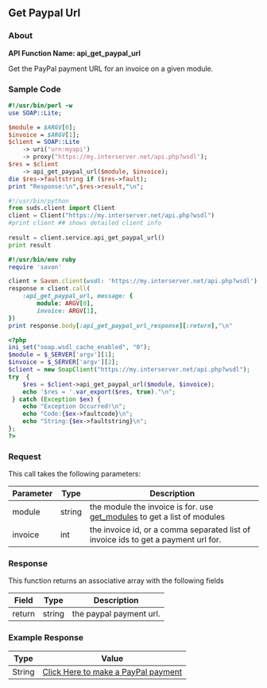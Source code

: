 
## Get Paypal Url

### About

**API Function Name: api_get_paypal_url**

Get the PayPal payment URL for an invoice on a given module.


### Sample Code

```perl
#!/usr/bin/perl -w
use SOAP::Lite;

$module = $ARGV[0];
$invoice = $ARGV[1];
$client = SOAP::Lite
	-> uri('urn:myapi')
	-> proxy('https://my.interserver.net/api.php?wsdl');
$res = $client
	-> api_get_paypal_url($module, $invoice);
die $res->faultstring if ($res->fault);
print "Response:\n",$res->result,"\n";

```

```python
#!/usr/bin/python
from suds.client import Client
client = Client("https://my.interserver.net/api.php?wsdl")
#print client ## shows detailed client info
  
result = client.service.api_get_paypal_url()
print result

```

```ruby
#!/usr/bin/env ruby
require 'savon'

client = Savon.client(wsdl: 'https://my.interserver.net/api.php?wsdl')
response = client.call(
	:api_get_paypal_url, message: { 
		module: ARGV[0], 
		invoice: ARGV[1], 
})
print response.body[:api_get_paypal_url_response][:return],"\n"

```

```php
<?php
ini_set("soap.wsdl_cache_enabled", "0");
$module = $_SERVER['argv'][1];
$invoice = $_SERVER['argv'][2];
$client = new SoapClient("https://my.interserver.net/api.php?wsdl");
try  { 
	$res = $client->api_get_paypal_url($module, $invoice);
	echo '$res = '.var_export($res, true)."\n";
 } catch (Exception $ex) {
	echo "Exception Occurred!\n";
	echo "Code:{$ex->faultcode}\n";
	echo "String:{$ex->faultstring}\n";
}; 
?>

```



### Request

This call takes the following parameters:

Parameter|Type|Description
---------|----|-----------
module|string|the module the invoice is for. use [get_modules](#get_modules) to get a list of modules
invoice|int|the invoice id, or a comma separated list of invoice ids to get a payment url for.


### Response

This function returns an associative array with the following fields

Field|Type|Description
-----|----|-----------
return|string|the paypal payment url.


### Example Response

<table>
	<thead>
		<tr>
			<th>Type</th>
			<th>Value</th>
		</tr>
	</thead>
	<tbody>
		<tr>
			<td>String</td>
			<td><a href="https://www.paypal.com/cgi-bin/webscr?cmd=_xclick&business=vps@interserver.net&item_name=%28Repeat+Invoice%3A+385928%29+INTERSERVER-EXTERNAL&custom=INVdomains10000&buyer_credit_promo_code=&buyer_credit_product_category=&buyer_credit_shipping_method=&buyer_credit_user_address_change=&amount=34.00&no_shipping=0&no_note=1&currency_code=USD&lc=US&bn=PP%2dBuyNowBF&charset=UTF%2d8" target=_blank>Click Here to make a PayPal payment</a></td>
		</tr>
	</tbody>
</table>


